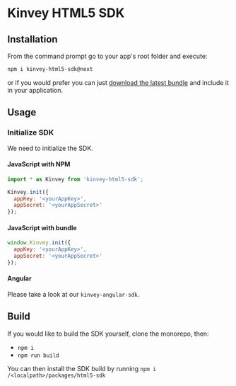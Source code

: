 # Kinvey HTML5 SDK

## Installation

From the command prompt go to your app's root folder and execute:

```bash
npm i kinvey-html5-sdk@next
```

or if you would prefer you can just [download the latest bundle](https://download.kinvey.com/js/kinvey-html5-sdk-3.13.0-next.28.js) and include it in your application.

## Usage

### Initialize SDK

We need to initialize the SDK.

#### JavaScript with NPM
```js
import * as Kinvey from 'kinvey-html5-sdk';

Kinvey.init({
  appKey: '<yourAppKey>',
  appSecret: '<yourAppSecret>'
});
```

#### JavaScript with bundle
```js
window.Kinvey.init({
  appKey: '<yourAppKey>',
  appSecret: '<yourAppSecret>'
});
```

#### Angular
Please take a look at our `kinvey-angular-sdk`.

## Build

If you would like to build the SDK yourself, clone the monorepo, then:
- `npm i`
- `npm run build`

You can then install the SDK build by running `npm i /<localpath>/packages/html5-sdk`
